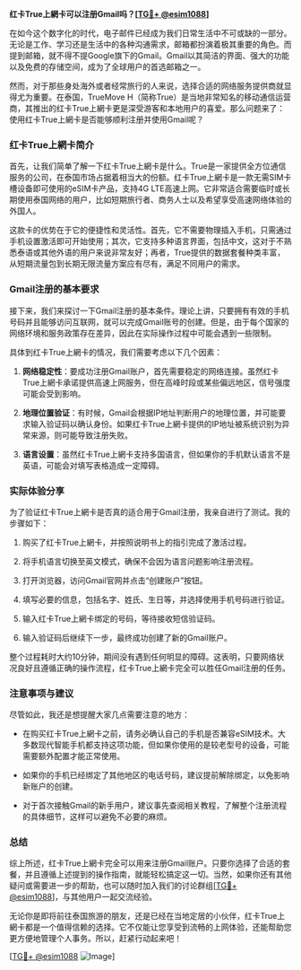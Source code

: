 **红卡True上網卡可以注册Gmail吗？[[TG💪+ @esim1088](https://t.me/s/esim1088)]**

在如今这个数字化的时代，电子邮件已经成为我们日常生活中不可或缺的一部分。无论是工作、学习还是生活中的各种沟通需求，邮箱都扮演着极其重要的角色。而提到邮箱，就不得不提Google旗下的Gmail。Gmail以其简洁的界面、强大的功能以及免费的存储空间，成为了全球用户的首选邮箱之一。

然而，对于那些身处海外或者经常旅行的人来说，选择合适的网络服务提供商就显得尤为重要。在泰国，TrueMove H（简称True）是当地非常知名的移动通信运营商，其推出的红卡True上網卡更是深受游客和本地用户的喜爱。那么问题来了：使用红卡True上網卡是否能够顺利注册并使用Gmail呢？

### 红卡True上網卡简介

首先，让我们简单了解一下红卡True上網卡是什么。True是一家提供全方位通信服务的公司，在泰国市场占据着相当大的份额。红卡True上網卡是一款无需SIM卡槽设备即可使用的eSIM卡产品，支持4G LTE高速上网。它非常适合需要临时或长期使用泰国网络的用户，比如短期旅行者、商务人士以及希望享受高速网络体验的外国人。

这款卡的优势在于它的便捷性和灵活性。首先，它不需要物理插入手机，只需通过手机设置激活即可开始使用；其次，它支持多种语言界面，包括中文，这对于不熟悉泰语或其他外语的用户来说非常友好；再者，True提供的数据套餐种类丰富，从短期流量包到长期无限流量方案应有尽有，满足不同用户的需求。

### Gmail注册的基本要求

接下来，我们来探讨一下Gmail注册的基本条件。理论上讲，只要拥有有效的手机号码并且能够访问互联网，就可以完成Gmail账号的创建。但是，由于每个国家的网络环境和服务政策存在差异，因此在实际操作过程中可能会遇到一些限制。

具体到红卡True上網卡的情况，我们需要考虑以下几个因素：

1. **网络稳定性**：要成功注册Gmail账户，首先需要稳定的网络连接。虽然红卡True上網卡承诺提供高速上网服务，但在高峰时段或某些偏远地区，信号强度可能会受到影响。
   
2. **地理位置验证**：有时候，Gmail会根据IP地址判断用户的地理位置，并可能要求输入验证码以确认身份。如果红卡True上網卡提供的IP地址被系统识别为异常来源，则可能导致注册失败。

3. **语言设置**：虽然红卡True上網卡支持多国语言，但如果你的手机默认语言不是英语，可能会对填写表格造成一定障碍。

### 实际体验分享

为了验证红卡True上網卡是否真的适合用于Gmail注册，我亲自进行了测试。我的步骤如下：

1. 购买了红卡True上網卡，并按照说明书上的指引完成了激活过程。
   
2. 将手机语言切换至英文模式，确保不会因为语言问题影响注册流程。
   
3. 打开浏览器，访问Gmail官网并点击“创建账户”按钮。
   
4. 填写必要的信息，包括名字、姓氏、生日等，并选择使用手机号码进行验证。
   
5. 输入红卡True上網卡绑定的号码，等待接收短信验证码。
   
6. 输入验证码后继续下一步，最终成功创建了新的Gmail账户。

整个过程耗时大约10分钟，期间没有遇到任何明显的障碍。这表明，只要网络状况良好且遵循正确的操作流程，红卡True上網卡完全可以胜任Gmail注册的任务。

### 注意事项与建议

尽管如此，我还是想提醒大家几点需要注意的地方：

- 在购买红卡True上網卡之前，请务必确认自己的手机是否兼容eSIM技术。大多数现代智能手机都支持这项功能，但如果你使用的是较老型号的设备，可能需要额外配置才能正常使用。
  
- 如果你的手机已经绑定了其他地区的电话号码，建议提前解除绑定，以免影响新账户的创建。
  
- 对于首次接触Gmail的新手用户，建议事先查阅相关教程，了解整个注册流程的具体细节，这样可以避免不必要的麻烦。

### 总结

综上所述，红卡True上網卡完全可以用来注册Gmail账户。只要你选择了合适的套餐，并且遵循上述提到的操作指南，就能轻松搞定这一切。当然，如果你还有其他疑问或需要进一步的帮助，也可以随时加入我们的讨论群组[[TG💪+ @esim1088](https://t.me/s/esim1088)]，与其他用户一起交流经验。

无论你是即将前往泰国旅游的朋友，还是已经在当地定居的小伙伴，红卡True上網卡都是一个值得信赖的选择。它不仅能让您享受到流畅的上网体验，还能帮助您更方便地管理个人事务。所以，赶紧行动起来吧！

[[TG💪+ @esim1088](https://t.me/s/esim1088) ![Image](https://i.postimg.cc/4NQfJmqS/Snipaste-2025-05-13-00-14-12.png)]